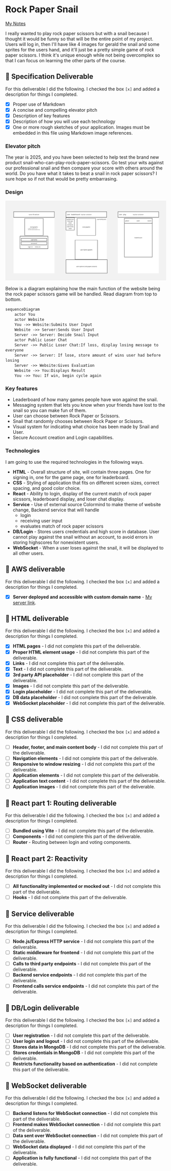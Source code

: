 # Rock Paper Snail

[My Notes](notes.md)

I really wanted to play rock paper scissors but with a snail because I thought it would be funny so that will be the entire point of my project. Users will log in, then I'll have like 4 images for gerald the snail and some sprites for the users hand, and it'll just be a pretty simple game of rock paper scissors. I think it's unique enough while not being overcomplex so that I can focus on learning the other parts of the course.

## 🚀 Specification Deliverable

For this deliverable I did the following. I checked the box `[x]` and added a description for things I completed.

- [x] Proper use of Markdown
- [x] A concise and compelling elevator pitch
- [x] Description of key features
- [x] Description of how you will use each technology
- [x] One or more rough sketches of your application. Images must be embedded in this file using Markdown image references.

### Elevator pitch

The year is 2025, and you have been selected to help test the brand new product snail-who-can-play-rock-paper-scissors. Go test your wits against our professional snail and then compare your score with others around the world. Do you have what it takes to beat a snail in rock paper scissors? I sure hope so if not that would be pretty embarrasing.

### Design

![Design image](SnailSite.jpg)

Below is a diagram explaining how the main function of the website being the rock paper scissors game will be handled.
Read diagram from top to bottom.

```mermaid
sequenceDiagram
    actor You
    actor Website
    You ->> Website:Submits User Input
    Website ->> Server:Sends User Input
    Server ->> Server: Decide Snail Input
    actor Public Loser Chat
    Server ->> Public Loser Chat:If loss, display losing message to everyone
    Server ->> Server: If lose, store amount of wins user had before losing
    Server ->> Website:Gives Evaluation
    Website ->> You:Displays Result
    You ->> You: If win, begin cycle again
```

### Key features

- Leaderboard of how many games people have won against the snail.
- Messaging system that lets you know when your friends have lost to the snail so you can make fun of them.
- User can choose between Rock Paper or Scissors.
- Snail that randomly chooses between Rock Paper or Scissors.
- Visual system for indicating what choice has been made by Snail and User.
- Secure Account creation and Login capabilities.

### Technologies

I am going to use the required technologies in the following ways.

- **HTML** - Overall structure of site, will contain three pages. One for signing in, one for the game page, one for leaderboard.
- **CSS** - Styling of application that fits on different screen sizes, correct spacing, and good color choice.
- **React** - Ability to login, display of the current match of rock paper sicssors, leaderboard display, and loser chat display.
- **Service** - Use of external source Colormind to make theme of website change, Backend service that will handle
  - login
  - receiving user input
  - evaluates match of rock paper scissors
- **DB/Login** - Stores users credentials and high score in database. User cannot play against the snail without an account, to avoid errors in storing highscores for nonexistent users.
- **WebSocket** - When a user loses against the snail, it will be displayed to all other users.

## 🚀 AWS deliverable

For this deliverable I did the following. I checked the box `[x]` and added a description for things I completed.

- [x] **Server deployed and accessible with custom domain name** - [My server link](https://rockpapersnail.click).

## 🚀 HTML deliverable

For this deliverable I did the following. I checked the box `[x]` and added a description for things I completed.

- [x] **HTML pages** - I did not complete this part of the deliverable.
- [x] **Proper HTML element usage** - I did not complete this part of the deliverable.
- [x] **Links** - I did not complete this part of the deliverable.
- [x] **Text** - I did not complete this part of the deliverable.
- [x] **3rd party API placeholder** - I did not complete this part of the deliverable.
- [x] **Images** - I did not complete this part of the deliverable.
- [x] **Login placeholder** - I did not complete this part of the deliverable.
- [x] **DB data placeholder** - I did not complete this part of the deliverable.
- [x] **WebSocket placeholder** - I did not complete this part of the deliverable.

## 🚀 CSS deliverable

For this deliverable I did the following. I checked the box `[x]` and added a description for things I completed.

- [ ] **Header, footer, and main content body** - I did not complete this part of the deliverable.
- [ ] **Navigation elements** - I did not complete this part of the deliverable.
- [ ] **Responsive to window resizing** - I did not complete this part of the deliverable.
- [ ] **Application elements** - I did not complete this part of the deliverable.
- [ ] **Application text content** - I did not complete this part of the deliverable.
- [ ] **Application images** - I did not complete this part of the deliverable.

## 🚀 React part 1: Routing deliverable

For this deliverable I did the following. I checked the box `[x]` and added a description for things I completed.

- [ ] **Bundled using Vite** - I did not complete this part of the deliverable.
- [ ] **Components** - I did not complete this part of the deliverable.
- [ ] **Router** - Routing between login and voting components.

## 🚀 React part 2: Reactivity

For this deliverable I did the following. I checked the box `[x]` and added a description for things I completed.

- [ ] **All functionality implemented or mocked out** - I did not complete this part of the deliverable.
- [ ] **Hooks** - I did not complete this part of the deliverable.

## 🚀 Service deliverable

For this deliverable I did the following. I checked the box `[x]` and added a description for things I completed.

- [ ] **Node.js/Express HTTP service** - I did not complete this part of the deliverable.
- [ ] **Static middleware for frontend** - I did not complete this part of the deliverable.
- [ ] **Calls to third party endpoints** - I did not complete this part of the deliverable.
- [ ] **Backend service endpoints** - I did not complete this part of the deliverable.
- [ ] **Frontend calls service endpoints** - I did not complete this part of the deliverable.

## 🚀 DB/Login deliverable

For this deliverable I did the following. I checked the box `[x]` and added a description for things I completed.

- [ ] **User registration** - I did not complete this part of the deliverable.
- [ ] **User login and logout** - I did not complete this part of the deliverable.
- [ ] **Stores data in MongoDB** - I did not complete this part of the deliverable.
- [ ] **Stores credentials in MongoDB** - I did not complete this part of the deliverable.
- [ ] **Restricts functionality based on authentication** - I did not complete this part of the deliverable.

## 🚀 WebSocket deliverable

For this deliverable I did the following. I checked the box `[x]` and added a description for things I completed.

- [ ] **Backend listens for WebSocket connection** - I did not complete this part of the deliverable.
- [ ] **Frontend makes WebSocket connection** - I did not complete this part of the deliverable.
- [ ] **Data sent over WebSocket connection** - I did not complete this part of the deliverable.
- [ ] **WebSocket data displayed** - I did not complete this part of the deliverable.
- [ ] **Application is fully functional** - I did not complete this part of the deliverable.
